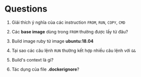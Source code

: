 # Questions

1. Giải thích ý nghĩa của các instruction `FROM`, `RUN`, `COPY`, `CMD`

1. Các **base image** dùng trong `FROM` thường được lấy từ đâu?

1. Build image ruby từ image **ubuntu:18.04**

1. Tại sao các câu lệnh `RUN` thường kết hợp nhiều câu lệnh với `&&`

1. Build's context là gì?

1. Tác dụng của file **.dockerignore**?
